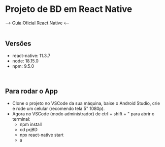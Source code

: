 <h1>Projeto de BD em React Native</h1>
--> <a href="https://reactnative.dev/docs/getting-started" target="_blank">Guia Oficial React Native</a> <--
<br>
<br>
<h2>Versões</h2>
<ul>
  <li>react-native: 11.3.7</li>
  <li>node: 18.15.0</li>
  <li>npm: 9.5.0</li>
</ul>
<br>
<h2>Para rodar o App</h2>
<ul>
  <li>Clone o projeto no VSCode da sua máquina, baixe o Android Studio, crie e rode um celular (recomendo tela 5" 1080p).</li>
  <li>Agora no VSCode (modo administrador) de ctrl + shift + " para abrir o terminal:
  <ul>
    <li>npm install</li>
    <li>cd prjBD</li>
    <li>npx react-native start</li>
    <li>a</li>
  </ul>
</ul>
